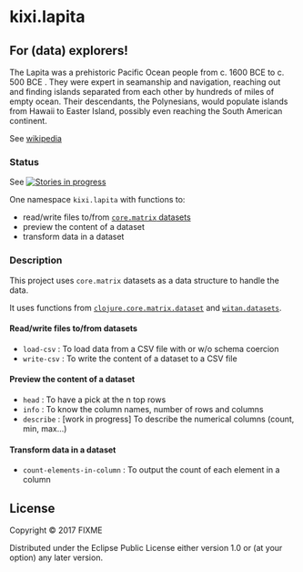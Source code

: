 # kixi.lapita

## For (data) explorers!

The Lapita was a prehistoric Pacific Ocean people from c. 1600 BCE to c. 500 BCE .
They were expert in seamanship and navigation, reaching out and finding islands separated from each other by hundreds of miles of empty ocean. Their descendants, the Polynesians, would populate islands from Hawaii to Easter Island, possibly even reaching the South American continent.

See [wikipedia](https://en.wikipedia.org/wiki/Lapita_culture)

### Status

See [![Stories in progress](https://badge.waffle.io/MastodonC/kixi.lapita.svg?label=in%20progress&title=In%20progress)](http://waffle.io/MastodonC/kixi.lapita)

One namespace `kixi.lapita` with functions to:

* read/write files to/from [`core.matrix` datasets](https://github.com/mikera/core.matrix/blob/develop/src/main/clojure/clojure/core/matrix/dataset.clj)
* preview the content of a dataset
* transform data in a dataset

### Description

This project uses `core.matrix` datasets as a data structure to handle the data.

It uses functions from [`clojure.core.matrix.dataset`](https://github.com/mikera/core.matrix/blob/develop/src/main/clojure/clojure/core/matrix/dataset.clj) and [`witan.datasets`](https://github.com/MastodonC/witan.workspace-api/blob/master/src/witan/datasets.clj).


#### Read/write files to/from datasets

* `load-csv` : To load data from a CSV file with or w/o schema coercion
* `write-csv` : To write the content of a dataset to a CSV file

#### Preview the content of a dataset

* `head` : To have a pick at the n top rows
* `info` : To know the column names, number of rows and columns
* `describe` : [work in progress] To describe the numerical columns (count, min, max...)

#### Transform data in a dataset

* `count-elements-in-column` : To output the count of each element in a column

## License

Copyright © 2017 FIXME

Distributed under the Eclipse Public License either version 1.0 or (at
your option) any later version.
